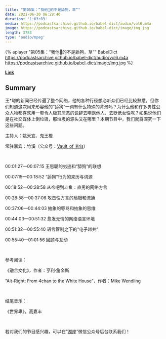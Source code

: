 ```yaml
---
title: "第05集：“我他🐎的不是舔狗，草”"
date: 2021-06-30 06:29:40
duration: '1:03:03'
media: https://podcastsarchive.github.io/babel-dict/audio/vol6.m4a
image: https://podcastsarchive.github.io/babel-dict/image/img.jpg
length: 3783
type: 'audio/mpeg'
---
```


{% aplayer "第05集：“我他🐎的不是舔狗，草”" BabelDict  https://podcastsarchive.github.io/babel-dict/audio/vol6.m4a https://podcastsarchive.github.io/babel-dict/image/img.jpg %}

**[Link](https://www.xiaoyuzhoufm.com/episode/60dc115c38006d43c60be03e)**

## Summary
<p>王*聪的新闻已经传遍了整个网络，他的各种行径想必听众们已经比较熟悉，但你们知道这次用来形容他的“舔狗”一词有什么特殊的背景吗？为什么他和许多男性公众人物都喜欢用一套令人极其厌恶的说辞去嘲讽他人、去贬低女性呢？如果说他们是在社交媒体上倒垃圾，那垃圾的源头又在哪里？本期节目中，我们就将深究一下这些问题。</p><p>主持人：姚天宜、鬼王橙</p><p>常驻嘉宾：竹溪（公众号：<a href="https://mp.weixin.qq.com/mp/profile_ext?__biz=MjM5MzgwODIyNw%3D%3D&amp;action=home&amp;scene=124#wechat_redirect" rel="nofollow">Vault_of_Kris</a>）</p><p><br /></p><p>00:01:27—00:07:15 王思聪的劣迹和“舔狗”的联想</p><p>00:07:15—00:18:52 “舔狗”行为的来历与词源</p><p>00:18:52—00:28:58 从帝吧到斗鱼：直男的网络方言</p><p>00:28:58—00:37:06 攻击性方言的局限和流通</p><p>00:37:06—00:44:03 抽象的辱骂和抽象的思维</p><p>00:44:03—00:51:32 愈发无情的网络语言环境</p><p>00:51:32—00:55:40 语言管制之下的“电子越共”</p><p>00:55:40—01:01:56 回顾与互动</p><p><br /></p><p>参考阅读：</p><p>《融合文化》，作者：亨利·詹金斯</p><p>“Alt-Right: From 4chan to the White House”，作者：Mike Wendling</p><p><br /></p><p>结尾音乐：</p><p>《世界卑》，高嘉丰</p><p><br /></p><p>若对我们的节目感兴趣，可以在“<a href="https://mp.weixin.qq.com/mp/profile_ext?__biz=MzkwODI0ODQwMA%3D%3D&amp;action=home&amp;scene=124#wechat_redirect" rel="nofollow">湖岸</a>”微信公众号后台联系我们！</p>
    